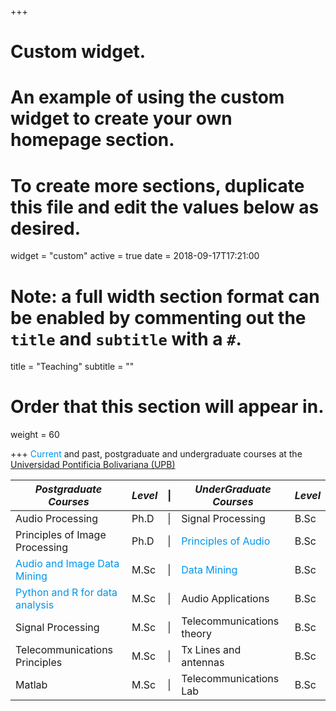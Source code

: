 +++
# Custom widget.
# An example of using the custom widget to create your own homepage section.
# To create more sections, duplicate this file and edit the values below as desired.
widget = "custom"
active = true
date = 2018-09-17T17:21:00

# Note: a full width section format can be enabled by commenting out the `title` and `subtitle` with a `#`.
title = "Teaching"
subtitle = ""

# Order that this section will appear in.
weight = 60

+++
<span style="color:#0095eb">Current</span> and past, postgraduate and undergraduate courses at the [Universidad Pontificia Bolivariana (UPB)](http://www.upb.edu.co/)

| *Postgraduate Courses* |  *Level*  | &#124; | *UnderGraduate Courses* |  *Level*  |
| -----------------------| :----- | --- | ---------------------- | :----- |
| Audio Processing      |   Ph.D  | &#124; | Signal Processing  |   B.Sc  |
| Principles of Image Processing | Ph.D |&#124; |<span style="color:#0095eb"> Principles of Audio</span> |   B.Sc  |
| <span style="color:#0095eb">Audio and Image Data Mining</span>   |   M.Sc  |&#124; | <span style="color:#0095eb">Data Mining</span>   |   B.Sc  |
| <span style="color:#0095eb">Python and R for data analysis</span>  | M.Sc  | &#124;  | Audio Applications   |  B.Sc   |
| Signal Processing   | M.Sc    |&#124; |Telecommunications theory   |  B.Sc   |
| Telecommunications Principles | M.Sc |&#124; | Tx Lines and antennas | B.Sc   |
| Matlab  | M.Sc    |&#124; | Telecommunications Lab  |B.Sc |
